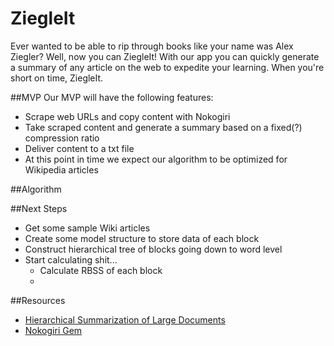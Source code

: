 ZiegleIt
==============

Ever wanted to be able to rip through books like your name was Alex Ziegler? Well, now you can ZiegleIt! With our app you can quickly generate a summary of any article on the web to expedite your learning. When you're short on time, ZiegleIt.


##MVP
Our MVP will have the following features:

* Scrape web URLs and copy content with Nokogiri
* Take scraped content and generate a summary based on a fixed(?) compression ratio
* Deliver content to a txt file
* At this point in time we expect our algorithm to be optimized for Wikipedia articles

##Algorithm



##Next Steps
* Get some sample Wiki articles
* Create some model structure to store data of each block
* Construct hierarchical tree of blocks going down to word level
* Start calculating shit...
  * Calculate RBSS of each block
  * 

##Resources
* [Hierarchical Summarization of Large Documents](http://intranet.cis.drexel.edu:8080/faculty/cyang/papers/yang2008h.pdf)
* [Nokogiri Gem](http://nokogiri.org/)